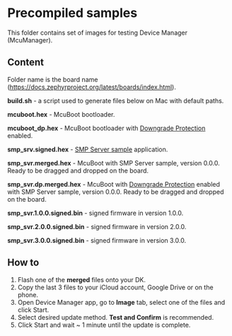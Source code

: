 # Precompiled samples

This folder contains set of images for testing Device Manager (McuManager).

## Content

Folder name is the board name (https://docs.zephyrproject.org/latest/boards/index.html).

**build.sh** - a script used to generate files below on Mac with default paths.

**mcuboot.hex** - McuBoot bootloader.

**mcuboot_dp.hex** - McuBoot bootloader with [Downgrade Protection](https://mcuboot.com/mcuboot/design.html#downgrade-prevention) enabled.

**smp_srv.signed.hex** - [SMP Server sample](https://docs.zephyrproject.org/latest/samples/subsys/mgmt/mcumgr/smp_svr/README.html) application.

**smp_svr.merged.hex** - McuBoot with SMP Server sample, version 0.0.0. Ready to be dragged and dropped on the board.

**smp_svr.dp.merged.hex** - McuBoot with [Downgrade Protection](https://mcuboot.com/mcuboot/design.html#downgrade-prevention) enabled with SMP Server sample, version 0.0.0. Ready to be dragged and dropped on the board.

**smp_svr.1.0.0.signed.bin** - signed firmware in version 1.0.0.

**smp_svr.2.0.0.signed.bin** - signed firmware in version 2.0.0.

**smp_svr.3.0.0.signed.bin** - signed firmware in version 3.0.0.

## How to

1. Flash one of the **merged** files onto your DK.
2. Copy the last 3 files to your iCloud account, Google Drive or on the phone.
3. Open Device Manager app, go to **Image** tab, select one of the files and click Start.
4. Select desired update method. **Test and Confirm** is recommended.
5. Click Start and wait ~ 1 minute until the update is complete.
